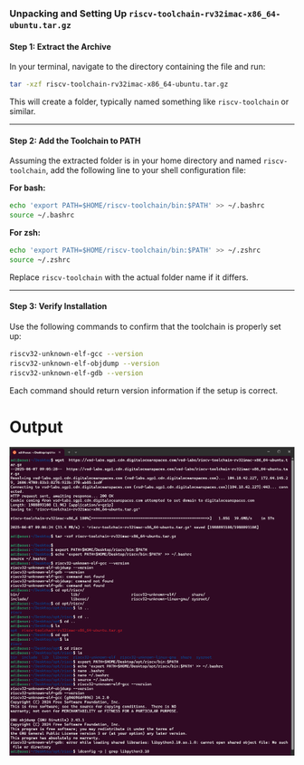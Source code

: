 ### Unpacking and Setting Up `riscv-toolchain-rv32imac-x86_64-ubuntu.tar.gz`

#### Step 1: Extract the Archive

In your terminal, navigate to the directory containing the file and run:

```bash
tar -xzf riscv-toolchain-rv32imac-x86_64-ubuntu.tar.gz
```

This will create a folder, typically named something like `riscv-toolchain` or similar.

---

#### Step 2: Add the Toolchain to PATH

Assuming the extracted folder is in your home directory and named `riscv-toolchain`, add the following line to your shell configuration file:

**For bash:**

```bash
echo 'export PATH=$HOME/riscv-toolchain/bin:$PATH' >> ~/.bashrc
source ~/.bashrc
```

**For zsh:**

```bash
echo 'export PATH=$HOME/riscv-toolchain/bin:$PATH' >> ~/.zshrc
source ~/.zshrc
```

Replace `riscv-toolchain` with the actual folder name if it differs.

---

#### Step 3: Verify Installation

Use the following commands to confirm that the toolchain is properly set up:

```bash
riscv32-unknown-elf-gcc --version
riscv32-unknown-elf-objdump --version
riscv32-unknown-elf-gdb --version
```

Each command should return version information if the setup is correct.


# Output

![alt text](image.png)
